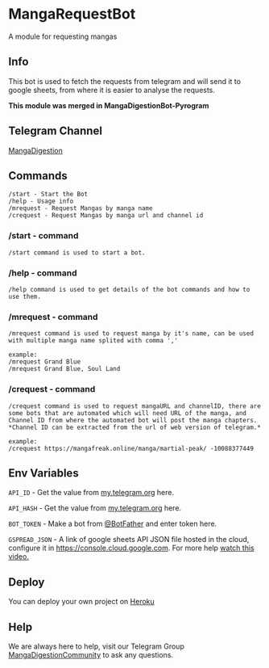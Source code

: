 # MangaRequestBot
A module for requesting mangas

## Info
This bot is used to fetch the requests from telegram and will send it to google sheets, from where it is easier to analyse the requests.

**This module was merged in MangaDigestionBot-Pyrogram**

## Telegram Channel
[MangaDigestion](https://t.me/MangaDigestion)

## Commands
```
/start - Start the Bot
/help - Usage info
/mrequest - Request Mangas by manga name
/crequest - Request Mangas by manga url and channel id
```

### /start - command
```
/start command is used to start a bot.
```

### /help - command
```
/help command is used to get details of the bot commands and how to use them.
```

### /mrequest - command
```
/mrequest command is used to request manga by it's name, can be used with multiple manga name splited with comma ','

example:
/mrequest Grand Blue
/mrequest Grand Blue, Soul Land
```

### /crequest - command
```
/crequest command is used to request mangaURL and channelID, there are some bots that are automated which will need URL of the manga, and Channel ID from where the automated bot will post the manga chapters.
*Channel ID can be extracted from the url of web version of telegram.*

example:
/crequest https://mangafreak.online/manga/martial-peak/ -10088377449
```

## Env Variables

`API_ID` - Get the value from [my.telegram.org](https://my.telegram.org/apps) here.

`API_HASH` - Get the value from [my.telegram.org](https://my.telegram.org/apps) here.

`BOT_TOKEN` - Make a bot from [@BotFather](https://t.me/BotFather) and enter token here.

`GSPREAD_JSON` - A link of google sheets API JSON file hosted in the cloud, configure it in https://console.cloud.google.com. For more help [watch this video.](https://www.youtube.com/watch?v=bu5wXjz2KvU)

## Deploy
You can deploy your own project on [Heroku](https://www.heroku.com/)

## Help
We are always here to help, visit our Telegram Group [MangaDigestionCommunity](https://t.me/MangaDigestionCommunity) to ask any questions.
